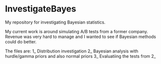 # InvestigateBayes
My repository for investigating Bayesian statistics.

My current work is around simulating A/B tests from a former company. Revenue was very hard to manage and I wanted to see if Bayesian methods could do better.

The files are:
  1_  Distribution investigation
  2_  Bayesian analysis with hurdle/gamma priors and also normal priors
  3_  Evaluatiing the tests from 2_

